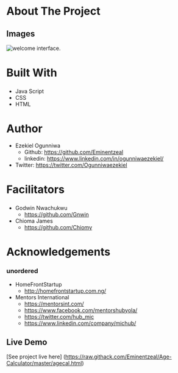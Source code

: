 # About The Project
## 
## Images
![welcome interface.](/image/ageCal2.png "This is the welcome interface")
## 

# Built With
### 
* Java Script
* CSS
* HTML

# Author
* Ezekiel Ogunniwa
    * Github: https://github.com/Eminentzeal
    * linkedin: https://www.linkedin.com/in/ogunniwaezekiel/
* Twitter: https://twitter.com/Ogunniwaezekiel

# Facilitators
###
* Godwin Nwachukwu
    * https://github.com/Gnwin
* Chioma James
    * https://github.com/Chiomy

# Acknowledgements
### unordered
* HomeFrontStartup
    * http://homefrontstartup.com.ng/
* Mentors International
    * https://mentorsint.com/
    * https://www.facebook.com/mentorshubyola/
    * https://twitter.com/hub_mic
    * https://www.linkedin.com/company/michub/
    


## Live Demo
[See project live here] (https://raw.githack.com/Eminentzeal/Age-Calculator/master/agecal.html)
